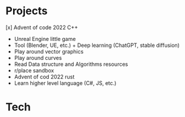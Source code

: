 # Projects

[x] Advent of code 2022 C++
- Unreal Engine little game
- Tool (Blender, UE, etc.) +  Deep learning (ChatGPT, stable diffusion)
- Play around vector graphics
- Play around curves
- Read Data structure and Algorithms resources
- r/place sandbox
- Advent of cod 2022 rust
- Learn higher level language (C#, JS, etc.)

# Tech
